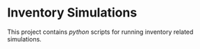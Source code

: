 # Inventory Simulations
This project contains *python* scripts for running inventory related simulations.
